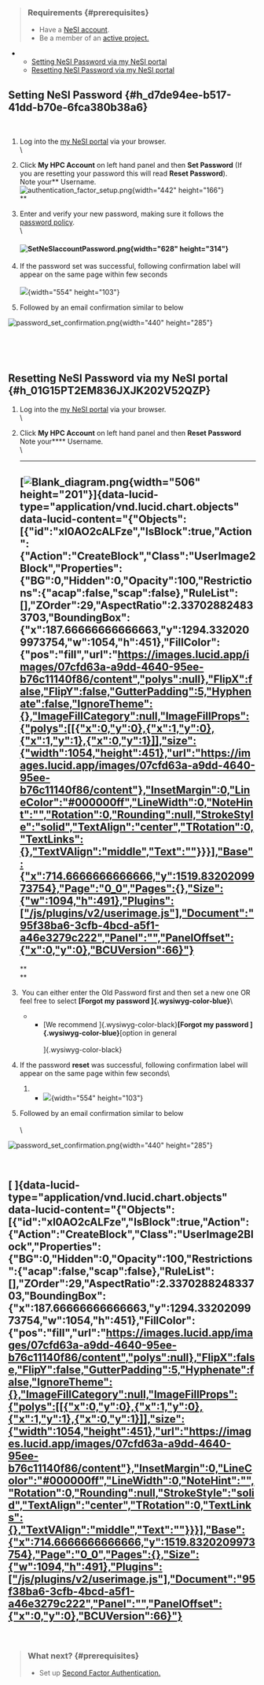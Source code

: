 > ### Requirements {#prerequisites}
>
> -   Have a [NeSI
>     account](https://support.nesi.org.nz/hc/en-gb/articles/360000159715).
> -   Be a member of an [active
>     project.](https://support.nesi.org.nz/hc/en-gb/sections/360000196195-Accounts-Projects)

-   -   [Setting NeSI Password via my NeSI
        portal](#h_d7de94ee-b517-41dd-b70e-6fca380b38a6)
    -   [Resetting NeSI Password via my NeSI
        portal](#h_01G15PT2EM836JXJK202V52QZP)

 **Setting NeSI Password** {#h_d7de94ee-b517-41dd-b70e-6fca380b38a6}
--------------------------

 

1.  Log into the [my NeSI portal](https://my.nesi.org.nz) via your
    browser.\
    \
2.  Click **My HPC Account** on left hand panel and then **Set
    Password** (If you are resetting your password this will read
    **Reset Password**).\
    Note your** Username.\
    ![authentication\_factor\_setup.png](https://support.nesi.org.nz/hc/article_attachments/4414700833935/authentication_factor_setup.png){width="442"
    height="166"}\
    **
3.  Enter and verify your new password, making sure it follows the
    [password
    policy](https://support.nesi.org.nz/hc/en-gb/articles/360000336015).\
    \

    #### ![SetNeSIaccountPassword.png](https://support.nesi.org.nz/hc/article_attachments/360004939796/SetNeSIaccountPassword.png){width="628" height="314"}

4.  If the password set was successful, following confirmation label
    will appear on the same page within few seconds\
     \
    ![](https://documents.lucid.app/documents/1eb87b6a-7324-410f-aeb2-7fecdef84390/pages/0_0?a=140&x=466&y=-412&w=803&h=149&store=1&accept=image%2F*&auth=LCA%2031c6caafb6688e6e525addd344696b66aec8f8e4-ts%3D1650531657){width="554"
    height="103"}
5.  Followed by an email confirmation similar to below

![password\_set\_confirmation.png](https://support.nesi.org.nz/hc/article_attachments/4702120915343/password_set_confirmation.png){width="440"
height="285"}

 

 

**Resetting NeSI Password via my NeSI portal** {#h_01G15PT2EM836JXJK202V52QZP}
----------------------------------------------

1.  Log into the [my NeSI portal](https://my.nesi.org.nz) via your
    browser.\
    \
2.  Click **My HPC Account** on left hand panel and then **Reset
    Password**\
    Note your**** Username.\
    \
    ****

    [![Blank\_diagram.png](https://support.nesi.org.nz/hc/article_attachments/4702091267727/Blank_diagram.png){width="506" height="201"}]{data-lucid-type="application/vnd.lucid.chart.objects" data-lucid-content="{"Objects":[{"id":"xl0AO2cALFze","IsBlock":true,"Action":{"Action":"CreateBlock","Class":"UserImage2Block","Properties":{"BG":0,"Hidden":0,"Opacity":100,"Restrictions":{"acap":false,"scap":false},"RuleList":[],"ZOrder":29,"AspectRatio":2.337028824833703,"BoundingBox":{"x":187.66666666666663,"y":1294.3320209973754,"w":1054,"h":451},"FillColor":{"pos":"fill","url":"https://images.lucid.app/images/07cfd63a-a9dd-4640-95ee-b76c11140f86/content","polys":null},"FlipX":false,"FlipY":false,"GutterPadding":5,"Hyphenate":false,"IgnoreTheme":{},"ImageFillCategory":null,"ImageFillProps":{"polys":[[{"x":0,"y":0},{"x":1,"y":0},{"x":1,"y":1},{"x":0,"y":1}]],"size":{"width":1054,"height":451},"url":"https://images.lucid.app/images/07cfd63a-a9dd-4640-95ee-b76c11140f86/content"},"InsetMargin":0,"LineColor":"#000000ff","LineWidth":0,"NoteHint":"","Rotation":0,"Rounding":null,"StrokeStyle":"solid","TextAlign":"center","TRotation":0,"TextLinks":{},"TextVAlign":"middle","Text":""}}}],"Base":{"x":714.6666666666666,"y":1519.8320209973754},"Page":"0_0","Pages":{},"Size":{"w":1094,"h":491},"Plugins":["/js/plugins/v2/userimage.js"],"Document":"95f38ba6-3cfb-4bcd-a5f1-a46e3279c222","Panel":"","PanelOffset":{"x":0,"y":0},"BCUVersion":66}"}
    ---------------------------------------------------------------------------------------------------------------------------------------------------------------------------------------------------------------------------------------------------------------------------------------------------------------------------------------------------------------------------------------------------------------------------------------------------------------------------------------------------------------------------------------------------------------------------------------------------------------------------------------------------------------------------------------------------------------------------------------------------------------------------------------------------------------------------------------------------------------------------------------------------------------------------------------------------------------------------------------------------------------------------------------------------------------------------------------------------------------------------------------------------------------------------------------------------------------------------------------------------------------------------------------------------------------------------------------------------------------------------------------------------------------------------------------------------------------------------------------------

    **\
    **

3.   You can either enter the Old Password first and then set a new one
    OR feel free to select **[Forgot my password
    ]{.wysiwyg-color-blue}**\
    -   -   [We recommend ]{.wysiwyg-color-black}**[Forgot my password
            ]{.wysiwyg-color-blue}**[option in general \
            \
            ]{.wysiwyg-color-black}

4.  If the password **reset** was successful, following confirmation
    label will appear on the same page within few seconds\
    1.  -   ![](https://documents.lucid.app/documents/1eb87b6a-7324-410f-aeb2-7fecdef84390/pages/0_0?a=140&x=466&y=-412&w=803&h=149&store=1&accept=image%2F*&auth=LCA%2031c6caafb6688e6e525addd344696b66aec8f8e4-ts%3D1650531657){width="554"
            height="103"}

5.  Followed by an email confirmation similar to below\
     \
    \

![password\_set\_confirmation.png](https://support.nesi.org.nz/hc/article_attachments/4702120915343/password_set_confirmation.png){width="440"
height="285"}

 

[ ]{data-lucid-type="application/vnd.lucid.chart.objects" data-lucid-content="{"Objects":[{"id":"xl0AO2cALFze","IsBlock":true,"Action":{"Action":"CreateBlock","Class":"UserImage2Block","Properties":{"BG":0,"Hidden":0,"Opacity":100,"Restrictions":{"acap":false,"scap":false},"RuleList":[],"ZOrder":29,"AspectRatio":2.337028824833703,"BoundingBox":{"x":187.66666666666663,"y":1294.3320209973754,"w":1054,"h":451},"FillColor":{"pos":"fill","url":"https://images.lucid.app/images/07cfd63a-a9dd-4640-95ee-b76c11140f86/content","polys":null},"FlipX":false,"FlipY":false,"GutterPadding":5,"Hyphenate":false,"IgnoreTheme":{},"ImageFillCategory":null,"ImageFillProps":{"polys":[[{"x":0,"y":0},{"x":1,"y":0},{"x":1,"y":1},{"x":0,"y":1}]],"size":{"width":1054,"height":451},"url":"https://images.lucid.app/images/07cfd63a-a9dd-4640-95ee-b76c11140f86/content"},"InsetMargin":0,"LineColor":"#000000ff","LineWidth":0,"NoteHint":"","Rotation":0,"Rounding":null,"StrokeStyle":"solid","TextAlign":"center","TRotation":0,"TextLinks":{},"TextVAlign":"middle","Text":""}}}],"Base":{"x":714.6666666666666,"y":1519.8320209973754},"Page":"0_0","Pages":{},"Size":{"w":1094,"h":491},"Plugins":["/js/plugins/v2/userimage.js"],"Document":"95f38ba6-3cfb-4bcd-a5f1-a46e3279c222","Panel":"","PanelOffset":{"x":0,"y":0},"BCUVersion":66}"}
-----------------------------------------------------------------------------------------------------------------------------------------------------------------------------------------------------------------------------------------------------------------------------------------------------------------------------------------------------------------------------------------------------------------------------------------------------------------------------------------------------------------------------------------------------------------------------------------------------------------------------------------------------------------------------------------------------------------------------------------------------------------------------------------------------------------------------------------------------------------------------------------------------------------------------------------------------------------------------------------------------------------------------------------------------------------------------------------------------------------------------------------------------------------------------------------------------------------------------------------------------------------------------------------------------------------------------------------------------------

 

> ### What next? {#prerequisites}
>
> -   Set up [Second Factor
>     Authentication.](https://support.nesi.org.nz/hc/en-gb/articles/360000203075-Setting-Up-Two-Factor-Authentication)

 
